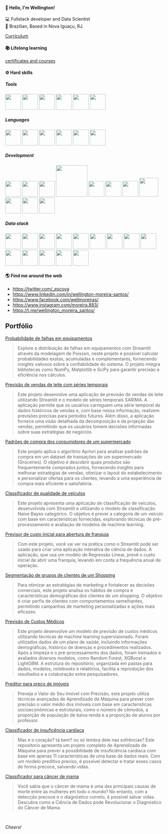 #### 👋 Hello, I'm Wellington!
💻 Fullstack developer and Data Scientist <br/>
🏡 Brazilian, Based in Nova Iguaçu, RJ.

[Curriculum](./2024-10.pdf)

#### 📚 Lifelong learning
[certificates and courses](https://drive.google.com/drive/folders/1wT1GYNCQanGvzCATBB14I7zMopy7Cbrm)

#### ⚙️ Hard skills


##### Tools
<div>
    <img src='https://icongr.am/devicon/windows8-original.svg?size=128&color=currentColor' width=50/>
    <img src='https://icongr.am/devicon/linux-original.svg?size=128&color=currentColor' width=50/> 
    <img src='https://icon.icepanel.io/Technology/svg/Powershell.svg' width=50/>
    <img src='https://icon.icepanel.io/Technology/svg/Visual-Studio-Code-%28VS-Code%29.svg' width=50/>
    <img src='https://img.icons8.com/?size=100&id=13664&format=png&color=000000' width=50/>
    <img src='https://icongr.am/devicon/docker-original-wordmark.svg?size=128&color=currentColor' width=50/>
 
</div>

##### Languages
<div>
 <img src='https://img.icons8.com/?size=100&id=CLvQeiwFpit4&format=png&color=000000' width=50/>
 <img src='https://img.icons8.com/?size=100&id=13441&format=png&color=000000' width=50/>
 <img src='https://img.icons8.com/?size=100&id=20909&format=png&color=000000' width=50/>
 <img src='https://img.icons8.com/?size=100&id=21278&format=png&color=000000' width=50/>
 <img src='https://img.icons8.com/?size=100&id=PXTY4q2Sq2lG&format=png&color=000000' width=50/>
 <img src='https://www.svgrepo.com/show/331760/sql-database-generic.svg' width=50/>
</div>


##### Development
<div>
    <img src='https://icon.icepanel.io/Technology/svg/Bootstrap.svg' width=50/>
    <img src='https://img.icons8.com/?size=100&id=4PiNHtUJVbLs&format=png&color=000000' width=50/>
    <img src='https://img.icons8.com/?size=100&id=QBqFNfPPB2Kx&format=png&color=000000' width=50/>    
    <img src='https://upload.wikimedia.org/wikipedia/commons/6/61/Htmx_Logo.png' width=100/>
    <img src='https://icongr.am/devicon/react-original.svg?size=128&color=673ab7' width=50/>
    <img src='https://img.icons8.com/?size=100&id=puL87ypQPxxr&format=png&color=000000' width=50/>
    <img src='https://w.wol.ph/wp-content/uploads/2014/01/jinja2.png' width=50/>
    <img src='https://img.icons8.com/?size=100&id=MHcMYTljfKOr&format=png&color=000000' width=60/>
    <img src='https://icon.icepanel.io/Technology/svg/FastAPI.svg' width=50/>
    <img src='https://img.icons8.com/?size=100&id=PZQVBAxaueDJ&format=png&color=000000' width=50/>
    <img src='https://icon.icepanel.io/Technology/svg/Streamlit.svg' width=50/>
</div>

##### Data stack
<div>
    <img src='https://img.icons8.com/?size=100&id=J0SgMWzAxqFj&format=png&color=000000' width=50/>
    <img src='https://img.icons8.com/?size=100&id=lOqoeP2Zy02f&format=png&color=000000' width=50/>
    <img src='https://www.svgrepo.com/show/223056/sheets-sheet.svg' width=50/>
    <img src='https://img.icons8.com/?size=100&id=Ny0t2MYrJ70p&format=png&color=000000' width=50/>
    <img src='https://icon.icepanel.io/Technology/svg/SQLAlchemy.svg' width=50/>
    <img src='https://img.icons8.com/?size=100&id=xSkewUSqtErH&format=png&color=000000' width=50/>
    <img src='https://icon.icepanel.io/Technology/svg/scikit-learn.svg' width=50/>
    <img src='https://img.icons8.com/?size=100&id=vR6XrZzQr1CN&format=png&color=000000' width=50/>
    <img src='https://img.icons8.com/?size=100&id=38561&format=png&color=000000' width=50/>
    <img src='https://icon.icepanel.io/Technology/svg/SQLite.svg' width=50/>
    <img src='https://icon.icepanel.io/Technology/svg/MongoDB.svg' width=50/>
    <img src='https://icon.icepanel.io/Technology/svg/Matplotlib.svg' width=50/>
    <img src='https://icon.icepanel.io/Technology/svg/Ploty.svg' width=50/>
    <img src='https://icon.icepanel.io/Technology/svg/Sequelize.svg' width=50/>
</div>

#### 🌎 Find me around the web
- https://twitter.com/_escova
- https://www.linkedin.com/in/wellington-moreira-santos/
- https://www.facebook.com/wellmoreiras/
- https://www.instagram.com/moreira.883/
- https://t.me/wellington_moreira_santos/



## Portfólio
[Probabilidade de falhas em equipamentos](https://github.com/esscova/data-science/tree/main/probabilistic/failure_probabilities)
>Explore a distribuição de falhas em equipamentos com Streamlit através da modelagem de Poisson, neste projeto é possível calcular probabilidades exatas, acumuladas e complementares, fornecendo insights valiosos sobre a confiabilidade do sistema. O projeto integra bibliotecas como NumPy, Matplotlib e SciPy para garantir precisão e eficiência nos cálculos.

[Previsão de vendas de leite com séries temporais](https://github.com/esscova/data-science/tree/main/time_series/milk_sales)
>Este projeto desenvolve uma aplicação de previsão de vendas de leite utilizando Streamlit e o modelo de séries temporais SARIMA. A aplicação permite que os usuários carreguem uma série temporal de dados históricos de vendas e, com base nessa informação, realizem previsões precisas para períodos futuros. Além disso, a aplicação fornece uma visão detalhada da decomposição e da projeção das vendas, permitindo que os usuários tomem decisões informadas sobre suas estratégias de negócios.

[Padrões de compra dos consumidores de um supermercado](https://github.com/esscova/data-science/tree/main/association_rules/grocieres)  
>Este projeto aplica o algoritmo Apriori para analisar padrões de compra em um dataset de transações de um supermercado (Groceries). O objetivo é descobrir quais produtos são frequentemente comprados juntos, fornecendo insights para melhorar estratégias de vendas, otimizar o layout do estabelecimento e personalizar ofertas para os clientes, levando a uma experiência de compra mais eficiente e satisfatória.

[Classificador de qualidade de veículos](https://github.com/esscova/data-science/blob/main/classification/vehicle_classifier) 
>Este projeto apresenta uma aplicação de classificação de veículos, desenvolvida com Streamlit e utilizando o modelo de classificação Naive Bayes categórico. O objetivo é prever a categoria de um veículo com base em características fornecidas, explorando técnicas de pré-processamento e avaliação de modelos de machine learning.

[Previsor de custo inicial para abertura de franquia](https://github.com/esscova/data-science/blob/main/regression/franquia)
>Com este projeto, você vai ver na prática como o Streamlit pode ser usado para criar uma aplicação interativa de ciência de dados. A aplicação, que usa um modelo de Regressão Linear, prevê o custo inicial de abrir uma franquia, levando em conta a frequência anual de operação.

[Segmentação de grupos de clientes de um Shopping](https://github.com/esscova/data-science/blob/main/clustering/mall_customers) 
>Para otimizar as estratégias de marketing e fortalecer as decisões comerciais, este projeto analisa os hábitos de compra e características demográficas dos clientes de um shopping. O objetivo é criar perfis de clientes com comportamentos semelhantes, permitindo campanhas de marketing personalizadas e ações mais eficazes.

[Previsão de Custos Médicos](https://github.com/esscova/data-science/blob/main/regression/medical_cost)
>Este projeto desenvolve um modelo de previsão de custos médicos utilizando técnicas de machine learning supervisionado. Foram utilizados dados de um plano de saúde, incluindo informações demográficas, histórico de doenças e procedimentos realizados. Após a limpeza e o pré-processamento dos dados, foram treinados e avaliados diversos modelos, como Random Forest, XGBoost e LightGBM. A estrutura do repositório, organizada em pastas para dados, modelos, notebooks e relatórios, facilita a reprodução dos resultados e a colaboração entre pesquisadores.

[Preditor para preço de imóveis](https://github.com/esscova/data-science/blob/main/regression/boston_housing)
>Preveja o Valor do Seu Imóvel com Precisão, este projeto utiliza técnicas avançadas de Aprendizado de Máquina para prever com precisão o valor médio dos imóveis com base em características socioeconômicas e estruturais, como o número de cômodos, a proporção de população de baixa renda e a proporção de alunos por professor.

[Classificador de insuficência cardíaca](https://github.com/esscova/data-science/blob/main/classification/heart_failure)
>Mas e o coração? tá bem? ou só lembra dele nas sofrências? Este repositorio apresenta um projeto completo de Aprendizado de Máquina para prever a possibilidade de insuficiência cardíaca com base em apenas 11 características de uma base de dados reais. Com um modelo preditivo preciso, é possível detectar e tratar esses casos de forma precoce, salvando vidas.

[Classificador para câncer de mama](https://github.com/esscova/data-science/blob/main/classification/breast_cancer)
>Você sabia que o câncer de mama é uma das principais causas de morte entre as mulheres em todo o mundo? No entanto, com a detecção precoce e o diagnóstico correto, é possível salvar vidas. Descubra como a Ciência de Dados pode Revolucionar o Diagnóstico do Câncer de Mama.

</br>

*Cheers!*

<!--
 <p align='right'><a href='https://github.com/esscova/data-science'> Veja o repositório completo </a></p>
**Desenvolvimento web**
- [Dashboard com Chart.js](https://github.com/esscova/frontend/tree/main/dashboard-javascript) : Este projeto é um dashboard financeiro que exibe registros de entradas e saídas financeiras através de gráficos dinâmicos e uma tabela interativa. O objetivo é fornecer uma interface intuitiva para visualizar dados financeiros ao longo de meses e quadrimestres, com a capacidade de alternar entre tema claro e tema escuro.
- [Boston housing prediction](https://github.com/esscova/fullstack/tree/main/boston-housing-prediction-app) : Criei uma aplicação web de previsão de preços de moradias utilizando FastAPI e um modelo de Regressão Linear treinado com o conjunto de dados de Boston Housing. O projeto combina Machine Learning com uma interface dinâmica e responsiva, integrando htmx para melhorar a experiência do usuário, permitindo previsões em tempo real, sem recarregar a página!
- [Chuck Norris facts](https://github.com/esscova/fullstack/tree/main/chuck-norris-facts) : Aplicação FastAPI que mostra piadas aleatórias do Chuck Norris traduzidas para o português. Utiliza htmx para atualizações dinâmicas da página e Tailwind CSS para o estilo.
- [Aplicação web com FastAPI](https://github.com/esscova/fullstack/tree/main/app_fastapi) : Usar FastAPI com Jinja2 oferece diversas utilidades que melhoram o desenvolvimento de aplicações web, como: integração de templates, organização e flexibilidade.
- [Gerenciamento de jogadores](https://github.com/esscova/fullstack/tree/main/gerenciador_jogadores) : Bora montar um time? descubra nesta aplicação fullstack como FastAPI, MongoDB, React, Docker e outras ferramentas fazem a combinação perfeita para gerenciar sua equipe. 
- [API para gerenciar artigos e usuarios com autenticação JWT](https://github.com/esscova/backend/tree/main/fastapi/crud_usuarios_artigos_jwt) : Este projeto implementa uma API utilizando FastAPI, SQLAlchemy, SQLite assíncrono e Autenticação JWT para gerenciamento de artigos e usuários. O sistema permite operações de CRUD para os modelos de artigo e usuario, com autenticação e segurança integradas.
<p align='right'>
   <a href='https://github.com/esscova/frontend' target='_blank'>Frontend</a>
   <a href='https://github.com/esscova/backend' target='_blank'>Backend</a>
   <a href='https://github.com/esscova/fullstack' target='_blank'>Fullstack</a>
</p>

**Análises de dados**
   - [Estatística descritiva](https://github.com/esscova/data-analysis/blob/main/notebooks/estatistica-python.ipynb): Sabia que uma simples tabela de frequência pode revelar insights surpreendentes sobre seus dados? Descubra como a análise estatística descritiva, feita com Python e Pandas, pode transformar a maneira como você entende suas informações.
   - [Teste de hipótese](https://github.com/esscova/data-analysis/blob/main/notebooks/teste_de_hipotese-drogaria.ipynb) : Testes de hipóteses são métodos estatísticos usados para tomar decisões sobre populações baseando-se em dados amostrais, sabendo disso, uma farmácia afirma que a média do tempo de entrega de um medicamento é menor que 38 minutos. Será mesmo?
   - [Obesidade mundial](https://github.com/esscova/data-analysis/blob/main/notebooks/obesity.ipynb) : Então, vamos analisar a Obsidade em níveis mundias, este notebook também é um exercício para praticar mais sobre análise de dados com Python e Pandas, nele são apresentados dados reais sobre a obesidade, coletados de 1975 até 2016.
     <p align='right'><a href='https://github.com/esscova/data-analysis'> Veja o repositório completo</a></p>

**Engenharia de Dados**
- [Scraper agenda de dividendos](https://github.com/esscova/data-engineering/tree/42fe85e7c3ce4a0d0a1056b04d7756a163597efb/agenda%20dividendos%20scrap) : Já está investindo em fundos imobiliários ou ações? Sabe o dia que vai pingar o provento? Esse projeto desenvolvido com Python, BeautifulSoup e Pandas, faz a raspagem automática desses dados, coletando, tratando e persistindo tudo em arquivos CSV. Utilize essa ferramenta e mude sua vida financeira!
<p align='right'><a href='https://github.com/esscova/data-engineering' target='_blank'> Veja o repositório completo </a></p>


## Contato
[![Gmail](https://img.shields.io/badge/Gmail-D14836?style=for-the-badge&logo=gmail&logoColor=white)](mailto:wmoreira.ds@gmail.com)
[![LinkedIn](https://img.shields.io/badge/linkedin-%230077B5.svg?style=for-the-badge&logo=linkedin&logoColor=white)](https://www.linkedin.com/in/wellington-moreira-santos/)
[![Facebook](https://img.shields.io/badge/Facebook-%231877F2.svg?style=for-the-badge&logo=Facebook&logoColor=white)](https://www.facebook.com/wellmoreiras)
[![Instagram](https://img.shields.io/badge/Instagram-%23E4405F.svg?style=for-the-badge&logo=Instagram&logoColor=white)](https://www.instagram.com/moreira.883/)
[![Telegram](https://img.shields.io/badge/Telegram-2CA5E0?style=for-the-badge&logo=telegram&logoColor=white)](https://t.me/wellington_moreira_santos)
-->
